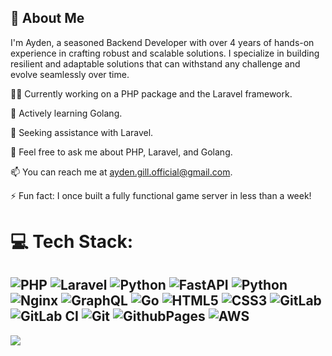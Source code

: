 ## 🚀 About Me
I'm Ayden, a seasoned Backend Developer with over 4 years of hands-on experience in crafting robust and scalable solutions.
I specialize in building resilient and adaptable solutions that can withstand any challenge and evolve seamlessly over time.

👩‍💻 Currently working on a PHP package and the Laravel framework.

🧠 Actively learning Golang.

🤔 Seeking assistance with Laravel.

💬 Feel free to ask me about PHP, Laravel, and Golang.

📫 You can reach me at [ayden.gill.official@gmail.com](mailto:ayden.gill.official@gmail.com).

⚡️ Fun fact: I once built a fully functional game server in less than a week!

# 💻 Tech Stack:
![PHP](https://img.shields.io/badge/php-%23777BB4.svg?style=plastic&logo=php&logoColor=white) ![Laravel](https://img.shields.io/badge/laravel-%23FF2D20.svg?style=plastic&logo=laravel&logoColor=white) ![Python](https://img.shields.io/badge/python-3670A0?style=plastic&logo=python&logoColor=ffdd54) ![FastAPI](https://img.shields.io/badge/FastAPI-005571?style=plastic&logo=fastapi) ![Python](https://img.shields.io/badge/python-3670A0?style=plastic&logo=python&logoColor=ffdd54) ![Nginx](https://img.shields.io/badge/nginx-%23009639.svg?style=plastic&logo=nginx&logoColor=white) ![GraphQL](https://img.shields.io/badge/-GraphQL-E10098?style=plastic&logo=graphql&logoColor=white) ![Go](https://img.shields.io/badge/go-%2300ADD8.svg?style=plastic&logo=go&logoColor=white) ![HTML5](https://img.shields.io/badge/html5-%23E34F26.svg?style=plastic&logo=html5&logoColor=white) ![CSS3](https://img.shields.io/badge/css3-%231572B6.svg?style=plastic&logo=css3&logoColor=white) ![GitLab](https://img.shields.io/badge/gitlab-%23181717.svg?style=plastic&logo=gitlab&logoColor=white) ![GitLab CI](https://img.shields.io/badge/gitlab%20CI-%23181717.svg?style=plastic&logo=gitlab&logoColor=white) ![Git](https://img.shields.io/badge/git-%23F05033.svg?style=plastic&logo=git&logoColor=white) ![GithubPages](https://img.shields.io/badge/github%20pages-121013?style=plastic&logo=github&logoColor=white) ![AWS](https://img.shields.io/badge/AWS-%23FF9900.svg?style=plastic&logo=amazon-aws&logoColor=white)
---
[![](https://visitcount.itsvg.in/api?id=aydenGill&icon=0&color=0)](https://visitcount.itsvg.in)
